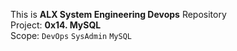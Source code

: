 This is **ALX System Engineering Devops** Repository <br />
Project: **0x14. MySQL** <br />
Scope: ` DevOps ` ` SysAdmin ` ` MySQL `
